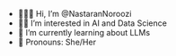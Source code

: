 - 👩🏻‍💻 Hi, I’m @NastaranNoroozi
- 🫶🏻 I’m interested in AI and Data Science
- 🪩 I’m currently learning about LLMs
- 💌 Pronouns: She/Her

